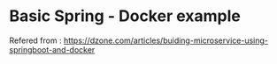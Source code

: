 # Basic Spring - Docker example
Refered from : https://dzone.com/articles/buiding-microservice-using-springboot-and-docker
